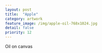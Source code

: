 ```yaml
---
layout: post
title:  "Apple"
category: artwork
feature_image: /img/apple-oil-768x1024.jpg
detail: false 
priority: 12
---
```

Oil on canvas